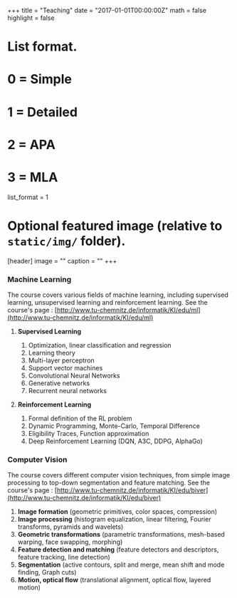 +++
title = "Teaching"
date = "2017-01-01T00:00:00Z"
math = false
highlight = false

# List format.
#   0 = Simple
#   1 = Detailed
#   2 = APA
#   3 = MLA
list_format = 1

# Optional featured image (relative to `static/img/` folder).
[header]
image = ""
caption = ""
+++

### Machine Learning

The course covers various fields of machine learning, including supervised learning, unsupervised learning and reinforcement learning. See the course's page : [http://www.tu-chemnitz.de/informatik/KI/edu/ml](http://www.tu-chemnitz.de/informatik/KI/edu/ml)

1.  **Supervised Learning**

    1.   Optimization, linear classification and regression
    2.   Learning theory
    3.   Multi-layer perceptron
    4.   Support vector machines
    5.   Convolutional Neural Networks
    6.   Generative networks
    7.   Recurrent neural networks

2.  **Reinforcement Learning**
 
    1.   Formal definition of the RL problem
    2.   Dynamic Programming, Monte-Carlo, Temporal Difference
    3.   Eligibility Traces, Function approximation
    4.   Deep Reinforcement Learning (DQN, A3C, DDPG, AlphaGo)


### Computer Vision

The course covers different computer vision techniques, from simple image processing to top-down segmentation and feature matching. See the course's page : [http://www.tu-chemnitz.de/informatik/KI/edu/biver](http://www.tu-chemnitz.de/informatik/KI/edu/biver)

1. **Image formation** (geometric primitives, color spaces, compression)
2. **Image processing** (histogram equalization, linear filtering, Fourier transforms, pyramids and wavelets)
3. **Geometric transformations** (parametric transformations, mesh-based warping, face swapping, morphing)
4. **Feature detection and matching** (feature detectors and descriptors, feature tracking, line detection)
5. **Segmentation** (active contours, split and merge, mean shift and mode finding, Graph cuts)
6. **Motion, optical flow** (translational alignment, optical flow, layered motion)
